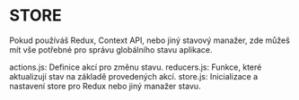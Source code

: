# STORE

Pokud používáš Redux, Context API, nebo jiný stavový manažer, zde můžeš mít vše potřebné pro správu globálního stavu aplikace.

actions.js: Definice akcí pro změnu stavu.
reducers.js: Funkce, které aktualizují stav na základě provedených akcí.
store.js: Inicializace a nastavení store pro Redux nebo jiný manažer stavu.
